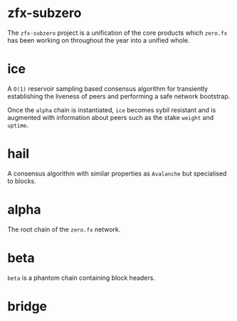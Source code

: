 # zfx-subzero

The `zfx-subzero` project is a unification of the core products which `zero.fx` has been working on throughout the year into a unified whole.

# ice

A `O(1)` reservoir sampling based consensus algorithm for transiently establishing the liveness of peers and performing a safe network bootstrap. 

Once the `alpha` chain is instantiated, `ice` becomes sybil resistant and is augmented with information about peers such as the stake `weight` and `uptime`.

# hail

A consensus algorithm with similar properties as `Avalanche` but specialised to blocks.

# alpha

The root chain of the `zero.fx` network. 

# beta

`beta` is a phantom chain containing block headers.

# bridge
